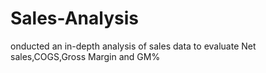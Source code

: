 # Sales-Analysis
onducted an in-depth analysis of sales data to evaluate Net sales,COGS,Gross Margin and GM%
